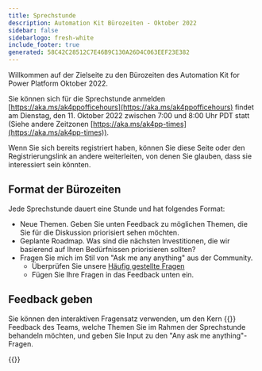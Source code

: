 ```yaml
---
title: Sprechstunde
description: Automation Kit Bürozeiten - Oktober 2022
sidebar: false
sidebarlogo: fresh-white
include_footer: true
generated: 58C42C28512C7E46B9C130A26D4C063EEF23E382
---
```


Willkommen auf der Zielseite zu den Bürozeiten des Automation Kit for Power Platform Oktober 2022.

Sie können sich für die Sprechstunde anmelden [https://aka.ms/ak4ppofficehours](https://aka.ms/ak4ppofficehours) findet am Dienstag, den 11. Oktober 2022 zwischen 7:00 und 8:00 Uhr PDT statt (Siehe andere Zeitzonen [https://aka.ms/ak4pp-times](https://aka.ms/ak4pp-times)).

Wenn Sie sich bereits registriert haben, können Sie diese Seite oder den Registrierungslink an andere weiterleiten, von denen Sie glauben, dass sie interessiert sein könnten.

## Format der Bürozeiten

Jede Sprechstunde dauert eine Stunde und hat folgendes Format:

- Neue Themen. Geben Sie unten Feedback zu möglichen Themen, die Sie für die Diskussion priorisiert sehen möchten.
- Geplante Roadmap. Was sind die nächsten Investitionen, die wir basierend auf Ihren Bedürfnissen priorisieren sollten?
- Fragen Sie mich im Stil von "Ask me any anything" aus der Community.
    - Überprüfen Sie unsere [Häufig gestellte Fragen](/de/frequently-asked-questions)
    - Fügen Sie Ihre Fragen in das Feedback unten ein.

## Feedback geben

Sie können den interaktiven Fragensatz verwenden, um den Kern {{<product-name>}} Feedback des Teams, welche Themen Sie im Rahmen der Sprechstunde behandeln möchten, und geben Sie Input zu den "Any ask me anything"-Fragen.

{{<questions name="/office-hours/october-2022.json" completed="Thank you for completing feedback" showNavigationButtons=false >}}
